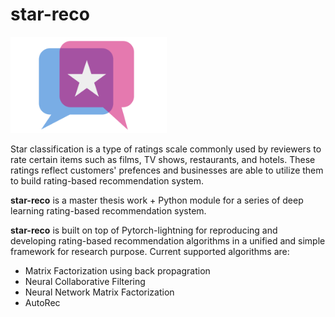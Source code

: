 # star-reco
<img src="asset/logo.svg" width="250"/>

Star classification is a type of ratings scale commonly used by reviewers to rate certain items such as films, TV shows, restaurants, and hotels. These ratings reflect customers' prefences and businesses are able to utilize them to build rating-based recommendation system. 

**star-reco** is a master thesis work + Python module for a series of deep learning rating-based recommendation system. 

**star-reco** is built on top of Pytorch-lightning for reproducing and developing rating-based recommendation algorithms in a unified and simple framework for research purpose. Current supported algorithms are:
- Matrix Factorization using back propagration
- Neural Collaborative Filtering
- Neural Network Matrix Factorization
- AutoRec

